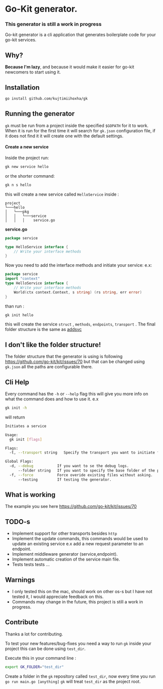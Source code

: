 # Go-Kit generator.
### This generator is still a work in progress
Go-kit generator is a cli application that generates boilerplate code for your go-kit services.

## Why?

**Because I'm lazy**, and because it would make it easier for go-kit newcomers to start using it.

## Installation
```bash
go install github.com/kujtimiihoxha/gk
```
## Running the generator
`gk` must be run from a project inside the specified `$GOPATH` for it to work.
When it is run for the first time it will search for `gk.json` configuration file, if it does not find it it will create one
with the default settings.

#### Create a new service
Inside the project run:
```bash
gk new service hello
```
or the shorter command:
```bash
gk n s hello
```
this will create a new service called `HelloService` inside :
```
project
└───hello
│   └───pkg
│   │   └───service
│   │   │    service.go
```
**service.go**
```go
package service

type HelloService interface {
	// Write your interface methods
}
```
Now you need to add the interface methods and initiate your service:
e.x:
```go
package service
import "context"
type HelloService interface {
	// Write your interface methods
	World(ctx context.Context, s string) (rs string, err error)
}
```
than run : 
```bash
gk init hello
```
this will create the service `struct` , `methods`, `endpoints`, `transport` .
The final folder structure is the same as  [addsvc](https://github.com/peterbourgon/go-microservices/tree/master/addsvc) 

## I don't like the folder structure!

The folder structure that the generator is using is following https://github.com/go-kit/kit/issues/70 but 
that can be changed using `gk.json` all the paths are configurable there.

## Cli Help
Every command has the `-h` or `--help` flag this will give you more info on what the command does and how to use it.
e.x 
```bash
gk init -h
```
will return
```bash
Initiates a service

Usage:
  gk init [flags]

Flags:
  -t, --transport string   Specify the transport you want to initiate for the service

Global Flags:
  -d, --debug           If you want to se the debug logs.
      --folder string   If you want to specify the base folder of the project.
  -f, --force           Force overide existing files without asking.
      --testing         If testing the generator.

```
## What is working
The example you see here  https://github.com/go-kit/kit/issues/70

## TODO-s

 - Implement support for other transports besides `http`
 - Implement the update commands, this commands would be used to update an existing service e.x add 
 a new request parameter to an endpoint.
 - Implement middleware generator (service,endpoint).
 - Implement automatic creation of the service main file.
 - Tests tests tests ...
## Warnings

- I only tested this on the mac, should work on other os-s but I have not tested it, I would appreciate feedback on this. 
- Commands may change in the future, this project is still a work in progress.
## Contribute
Thanks a lot for contributing. 

To test your new features/bug-fixes you need a way to run `gk` inside your project this can be done using `test_dir`.

Execute this in your command line :
```bash
export GK_FOLDER="test_dir" 
```
Create a folder in the `gk` repository called `test_dir`, now every time you run `go run main.go [anything]`
`gk` will treat `test_dir` as the project root.
 
